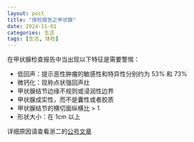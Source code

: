 ```yaml
---
layout: post
title: "体检报告之甲状腺"
date: 2024-11-01
categories: 生活
tags: [生活, 体检]
---
```

在甲状腺检查报告中当出现以下特征是需要警惕：

- 低回声：提示恶性肿瘤的敏感性和特异性分别约为 53% 和 73%
- 微钙化：现称点状强回声灶
- 甲状腺结节边缘不规则或浸润性边界
- 甲状腺成实性，而不是囊性或者胶质
- 甲状腺结节的横切面纵横比 > 1
- 形状大小：在 1cm 以上

详细原因请查看浙二的[公号文章](https://mp.weixin.qq.com/s/C-byfITVP7PXrhJINmCQ2g)

<!--more-->
